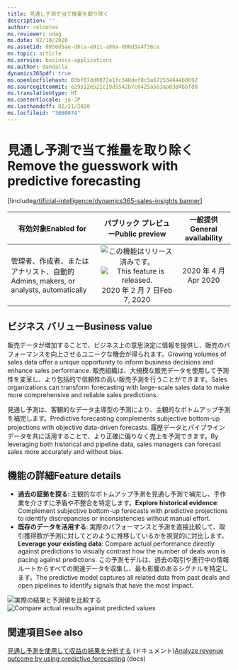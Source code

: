 ```yaml
---
title: 見通し予測で当て推量を取り除く
description: ''
author: relnotes
ms.reviewer: udag
ms.date: 02/10/2020
ms.assetid: 0950d5ae-d0ca-e911-a96a-000d3a4f36ce
ms.topic: article
ms.service: business-applications
ms.author: dandalla
dynamics365pdf: true
ms.openlocfilehash: 03bf07dd0072a1fc340def8c5a672534644b8692
ms.sourcegitcommit: e29512e521c19d5542b7c0425a5b3aa83d4bbfdd
ms.translationtype: HT
ms.contentlocale: ja-JP
ms.lasthandoff: 02/21/2020
ms.locfileid: "3080074"
---
```

# <a name="remove-the-guesswork-with-predictive-forecasting"></a><span data-ttu-id="00357-102">見通し予測で当て推量を取り除く</span><span class="sxs-lookup"><span data-stu-id="00357-102">Remove the guesswork with predictive forecasting</span></span>
[!include[artificial-intelligence/dynamics365-sales-insights banner](../includes/artificial-intelligence/dynamics365-sales-insights.md)]

| <span data-ttu-id="00357-103">有効対象</span><span class="sxs-lookup"><span data-stu-id="00357-103">Enabled for</span></span>    |  <span data-ttu-id="00357-104">パブリック プレビュー</span><span class="sxs-lookup"><span data-stu-id="00357-104">Public preview</span></span> | <span data-ttu-id="00357-105">一般提供</span><span class="sxs-lookup"><span data-stu-id="00357-105">General availability</span></span> | 
| ---------- | :----------: |:----------: |
|<span data-ttu-id="00357-106">管理者、作成者、またはアナリスト、自動的</span><span class="sxs-lookup"><span data-stu-id="00357-106">Admins, makers, or analysts, automatically</span></span>|<span data-ttu-id="00357-107">![この機能はリリース済みです。](/dynamics365-release-plan/media/green-checkmark.png "この機能はリリース済みです。")</span><span class="sxs-lookup"><span data-stu-id="00357-107">![This feature is released.](/dynamics365-release-plan/media/green-checkmark.png "This feature is released.")</span></span> <span data-ttu-id="00357-108">2020 年 2 月 7 日</span><span class="sxs-lookup"><span data-stu-id="00357-108">Feb 7, 2020</span></span>| <span data-ttu-id="00357-109">2020 年 4 月</span><span class="sxs-lookup"><span data-stu-id="00357-109">Apr 2020</span></span>|


## <a name="business-value"></a><span data-ttu-id="00357-110">ビジネス バリュー</span><span class="sxs-lookup"><span data-stu-id="00357-110">Business value</span></span>
<!-- bv start -->
<span data-ttu-id="00357-111">販売データが増加することで、ビジネス上の意思決定に情報を提供し、販売のパフォーマンスを向上させるユニークな機会が得られます。</span><span class="sxs-lookup"><span data-stu-id="00357-111">Growing volumes of sales data offer a unique opportunity to inform business decisions and enhance sales performance.</span></span> <span data-ttu-id="00357-112">販売組織は、大規模な販売データを使用して予測性を変革し、より包括的で信頼性の高い販売予測を行うことができます。</span><span class="sxs-lookup"><span data-stu-id="00357-112">Sales organizations can transform forecasting with large-scale sales data to make more comprehensive and reliable sales predictions.</span></span>

<span data-ttu-id="00357-113">見通し予測は、客観的なデータ主導型の予測により、主観的なボトムアップ予測を補完します。</span><span class="sxs-lookup"><span data-stu-id="00357-113">Predictive forecasting complements subjective bottom-up projections with objective data-driven forecasts.</span></span> <span data-ttu-id="00357-114">履歴データとパイプライン データを共に活用することで、より正確に偏りなく売上を予測できます。</span><span class="sxs-lookup"><span data-stu-id="00357-114">By leveraging both historical and pipeline data, sales managers can forecast sales more accurately and without bias.</span></span>
<!-- bv end -->



## <a name="feature-details"></a><span data-ttu-id="00357-115">機能の詳細</span><span class="sxs-lookup"><span data-stu-id="00357-115">Feature details</span></span>
<!--feature detail start -->
- <span data-ttu-id="00357-116">**過去の証拠を探る**: 主観的なボトムアップ予測を見通し予測で補完し、手作業を介さずに矛盾や不整合を特定します。</span><span class="sxs-lookup"><span data-stu-id="00357-116">**Explore historical evidence**: Complement subjective bottom-up forecasts with predictive projections to identify discrepancies or inconsistencies without manual effort.</span></span>
- <span data-ttu-id="00357-117">**既存のデータを活用する**: 実際のパフォーマンスと予測を直接比較して、取引獲得数が予測に対してどのように推移しているかを視覚的に対比します。</span><span class="sxs-lookup"><span data-stu-id="00357-117">**Leverage your existing data**: Compare actual performance directly against predictions to visually contrast how the number of deals won is pacing against predictions.</span></span> <span data-ttu-id="00357-118">この予測モデルは、過去の取引や進行中の情報ルートからすべての関連データを収集し、最も影響のあるシグナルを特定します。</span><span class="sxs-lookup"><span data-stu-id="00357-118">The predictive model captures all related data from past deals and open pipelines to identify signals that have the most impact.</span></span>
<!--feature detail end -->

<span data-ttu-id="00357-119">![実際の結果と予測値を比較する](media/forecasting_predictive.png "実際の結果と予測値を比較する")</span><span class="sxs-lookup"><span data-stu-id="00357-119">![Compare actual results against predicted values](media/forecasting_predictive.png "Compare actual results against predicted values")</span></span>
<!-- Picture 1 -->









## <a name="see-also"></a><span data-ttu-id="00357-120">関連項目</span><span class="sxs-lookup"><span data-stu-id="00357-120">See also</span></span>

<span data-ttu-id="00357-121">[見通し予測を使用して収益の結果を分析する](https://docs.microsoft.com/dynamics365/ai/sales/analyze-revenue-outcome-using-predictive-forecasting) (ドキュメント)</span><span class="sxs-lookup"><span data-stu-id="00357-121">[Analyze revenue outcome by using predictive forecasting](https://docs.microsoft.com/dynamics365/ai/sales/analyze-revenue-outcome-using-predictive-forecasting) (docs)</span></span>
